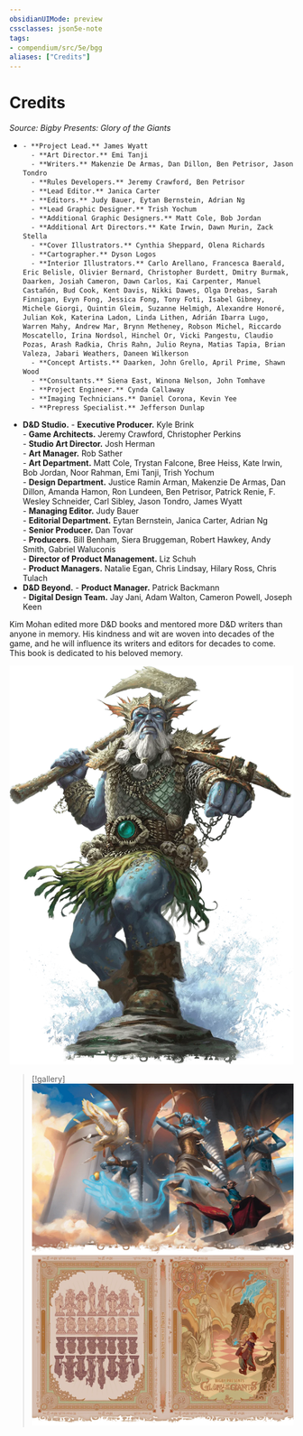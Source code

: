 ```yaml
---
obsidianUIMode: preview
cssclasses: json5e-note
tags:
- compendium/src/5e/bgg
aliases: ["Credits"]
---
```

# Credits
*Source: Bigby Presents: Glory of the Giants* 

-     - **Project Lead.** James Wyatt    
        - **Art Director.** Emi Tanji    
        - **Writers.** Makenzie De Armas, Dan Dillon, Ben Petrisor, Jason Tondro    
        - **Rules Developers.** Jeremy Crawford, Ben Petrisor    
        - **Lead Editor.** Janica Carter    
        - **Editors.** Judy Bauer, Eytan Bernstein, Adrian Ng    
        - **Lead Graphic Designer.** Trish Yochum    
        - **Additional Graphic Designers.** Matt Cole, Bob Jordan    
        - **Additional Art Directors.** Kate Irwin, Dawn Murin, Zack Stella    
        - **Cover Illustrators.** Cynthia Sheppard, Olena Richards    
        - **Cartographer.** Dyson Logos    
        - **Interior Illustrators.** Carlo Arellano, Francesca Baerald, Eric Belisle, Olivier Bernard, Christopher Burdett, Dmitry Burmak, Daarken, Josiah Cameron, Dawn Carlos, Kai Carpenter, Manuel Castañón, Bud Cook, Kent Davis, Nikki Dawes, Olga Drebas, Sarah Finnigan, Evyn Fong, Jessica Fong, Tony Foti, Isabel Gibney, Michele Giorgi, Quintin Gleim, Suzanne Helmigh, Alexandre Honoré, Julian Kok, Katerina Ladon, Linda Lithen, Adrián Ibarra Lugo, Warren Mahy, Andrew Mar, Brynn Metheney, Robson Michel, Riccardo Moscatello, Irina Nordsol, Hinchel Or, Vicki Pangestu, Claudio Pozas, Arash Radkia, Chris Rahn, Julio Reyna, Matias Tapia, Brian Valeza, Jabari Weathers, Daneen Wilkerson    
        - **Concept Artists.** Daarken, John Grello, April Prime, Shawn Wood    
        - **Consultants.** Siena East, Winona Nelson, John Tomhave    
        - **Project Engineer.** Cynda Callaway    
        - **Imaging Technicians.** Daniel Corona, Kevin Yee    
        - **Prepress Specialist.** Jefferson Dunlap    
- **D&D Studio.**     - **Executive Producer.** Kyle Brink    
        - **Game Architects.** Jeremy Crawford, Christopher Perkins    
        - **Studio Art Director.** Josh Herman    
        - **Art Manager.** Rob Sather    
        - **Art Department.** Matt Cole, Trystan Falcone, Bree Heiss, Kate Irwin, Bob Jordan, Noor Rahman, Emi Tanji, Trish Yochum    
        - **Design Department.** Justice Ramin Arman, Makenzie De Armas, Dan Dillon, Amanda Hamon, Ron Lundeen, Ben Petrisor, Patrick Renie, F. Wesley Schneider, Carl Sibley, Jason Tondro, James Wyatt    
        - **Managing Editor.** Judy Bauer    
        - **Editorial Department.** Eytan Bernstein, Janica Carter, Adrian Ng    
        - **Senior Producer.** Dan Tovar    
        - **Producers.** Bill Benham, Siera Bruggeman, Robert Hawkey, Andy Smith, Gabriel Waluconis    
        - **Director of Product Management.** Liz Schuh    
        - **Product Managers.** Natalie Egan, Chris Lindsay, Hilary Ross, Chris Tulach    
- **D&D Beyond.**     - **Product Manager.** Patrick Backmann    
        - **Digital Design Team.** Jay Jani, Adam Walton, Cameron Powell, Joseph Keen    

Kim Mohan edited more D&D books and mentored more D&D writers than anyone in memory. His kindness and wit are woven into decades of the game, and he will influence its writers and editors for decades to come. This book is dedicated to his beloved memory.

![](https://raw.githubusercontent.com/5etools-mirror-3/5etools-img/main/book/BGG/credits.webp#center)

> [!gallery]
> ![On the Cover: Bigby's gras...](https://raw.githubusercontent.com/5etools-mirror-3/5etools-img/main/book/BGG/credits2.webp#gallery "On the Cover: Bigby's grasping hand steals a giant goose's golden egg from its cloud giant keepers in this painting by Cynthia Sheppard.")
> ![On the Alt-Cover: Bigby pl...](https://raw.githubusercontent.com/5etools-mirror-3/5etools-img/main/book/BGG/credits3.webp#gallery "On the Alt-Cover: Bigby plays chess—a game whose Giant name translates to &quot;war of the stone kings&quot;—with a stone giant in this cover by Olena Richards.")